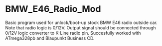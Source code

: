 # BMW_E46_Radio_Mod
Basic program used for unlock/boot-up stock BMW E46 radio outside car.
Note that radio logic is 0/12V. Output signal should be connected through 0/12V logic converter to K-Line radio pin.
Succesfully worked with ATmega328pb and Blaupunkt Business CD.

